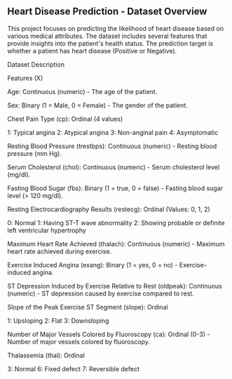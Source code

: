 ## Heart Disease Prediction - Dataset Overview

This project focuses on predicting the likelihood of heart disease based on various medical attributes. The dataset includes several features that provide insights into the patient's health status. The prediction target is whether a patient has heart disease (Positive or Negative).

Dataset Description

Features (X)

Age: Continuous (numeric) - The age of the patient.

Sex: Binary (1 = Male, 0 = Female) - The gender of the patient.

Chest Pain Type (cp): Ordinal (4 values)

1: Typical angina
2: Atypical angina
3: Non-anginal pain
4: Asymptomatic

Resting Blood Pressure (trestbps): Continuous (numeric) - Resting blood pressure (mm Hg).

Serum Cholesterol (chol): Continuous (numeric) - Serum cholesterol level (mg/dl).

Fasting Blood Sugar (fbs): Binary (1 = true, 0 = false) - Fasting blood sugar level (> 120 mg/dl).

Resting Electrocardiography Results (restecg): Ordinal (Values: 0, 1, 2)

0: Normal
1: Having ST-T wave abnormality
2: Showing probable or definite left ventricular hypertrophy

Maximum Heart Rate Achieved (thalach): Continuous (numeric) - Maximum heart rate achieved during exercise.

Exercise Induced Angina (exang): Binary (1 = yes, 0 = no) - Exercise-induced angina.

ST Depression Induced by Exercise Relative to Rest (oldpeak): Continuous (numeric) - ST depression caused by exercise compared to rest.

Slope of the Peak Exercise ST Segment (slope): Ordinal

1: Upsloping
2: Flat
3: Downsloping

Number of Major Vessels Colored by Fluoroscopy (ca): Ordinal (0-3) - Number of major vessels colored by fluoroscopy.

Thalassemia (thal): Ordinal

3: Normal
6: Fixed defect
7: Reversible defect


